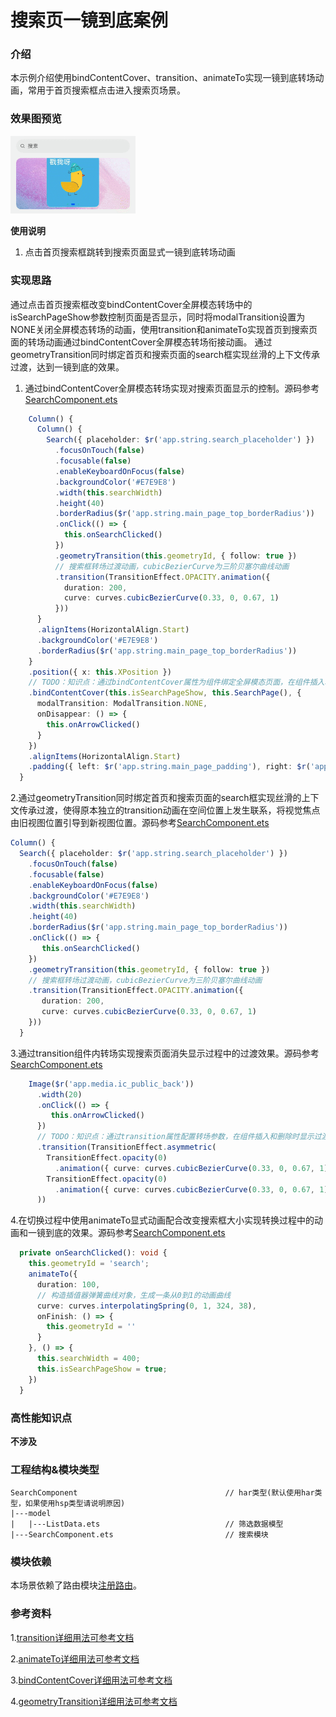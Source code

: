 # 搜索页一镜到底案例

### 介绍

本示例介绍使用bindContentCover、transition、animateTo实现一镜到底转场动画，常用于首页搜索框点击进入搜索页场景。

### 效果图预览

<img src="../../product/entry/src/main/resources/base/media/search_component.gif" width="200">

**使用说明**

1. 点击首页搜索框跳转到搜索页面显式一镜到底转场动画

### 实现思路

通过点击首页搜索框改变bindContentCover全屏模态转场中的isSearchPageShow参数控制页面是否显示，同时将modalTransition设置为NONE关闭全屏模态转场的动画，使用transition和animateTo实现首页到搜索页面的转场动画通过bindContentCover全屏模态转场衔接动画。
通过geometryTransition同时绑定首页和搜索页面的search框实现丝滑的上下文传承过渡，达到一镜到底的效果。

1. 通过bindContentCover全屏模态转场实现对搜索页面显示的控制。源码参考[SearchComponent.ets](./src/main/ets/components/mainpage/SearchComponent.ets)
```ts
    Column() {
      Column() {
        Search({ placeholder: $r('app.string.search_placeholder') })
          .focusOnTouch(false)
          .focusable(false)
          .enableKeyboardOnFocus(false)
          .backgroundColor('#E7E9E8')
          .width(this.searchWidth)
          .height(40)
          .borderRadius($r('app.string.main_page_top_borderRadius'))
          .onClick(() => {
            this.onSearchClicked()
          })
          .geometryTransition(this.geometryId, { follow: true })
          // 搜索框转场过渡动画，cubicBezierCurve为三阶贝塞尔曲线动画
          .transition(TransitionEffect.OPACITY.animation({
            duration: 200,
            curve: curves.cubicBezierCurve(0.33, 0, 0.67, 1)
          }))
      }
      .alignItems(HorizontalAlign.Start)
      .backgroundColor('#E7E9E8')
      .borderRadius($r('app.string.main_page_top_borderRadius'))
    }
    .position({ x: this.XPosition })
    // TODO：知识点：通过bindContentCover属性为组件绑定全屏模态页面，在组件插入和删除时可通过设置转场参数ModalTransition显示过渡动效
    .bindContentCover(this.isSearchPageShow, this.SearchPage(), {
      modalTransition: ModalTransition.NONE,
      onDisappear: () => {
        this.onArrowClicked()
      }
    })
    .alignItems(HorizontalAlign.Start)
    .padding({ left: $r('app.string.main_page_padding'), right: $r('app.string.main_page_padding'), top: 48,bottom: 40})
  }
  ```

2.通过geometryTransition同时绑定首页和搜索页面的search框实现丝滑的上下文传承过渡，使得原本独立的transition动画在空间位置上发生联系，将视觉焦点由旧视图位置引导到新视图位置。源码参考[SearchComponent.ets](./src/main/ets/components/mainpage/SearchComponent.ets)
```ts
Column() {
  Search({ placeholder: $r('app.string.search_placeholder') })
    .focusOnTouch(false)
    .focusable(false)
    .enableKeyboardOnFocus(false)
    .backgroundColor('#E7E9E8')
    .width(this.searchWidth)
    .height(40)
    .borderRadius($r('app.string.main_page_top_borderRadius'))
    .onClick(() => {
       this.onSearchClicked()
    })
    .geometryTransition(this.geometryId, { follow: true })
    // 搜索框转场过渡动画，cubicBezierCurve为三阶贝塞尔曲线动画
    .transition(TransitionEffect.OPACITY.animation({
       duration: 200,
       curve: curves.cubicBezierCurve(0.33, 0, 0.67, 1)
    }))
  }
  ```

3.通过transition组件内转场实现搜索页面消失显示过程中的过渡效果。源码参考[SearchComponent.ets](./src/main/ets/components/mainpage/SearchComponent.ets)
```ts
    Image($r('app.media.ic_public_back'))
      .width(20)
      .onClick(() => {
         this.onArrowClicked()
      })
      // TODO：知识点：通过transition属性配置转场参数，在组件插入和删除时显示过渡动效。非对称对称转场，第一个为出现动效有150的延迟，第二个为消失动效
      .transition(TransitionEffect.asymmetric(
        TransitionEffect.opacity(0)
          .animation({ curve: curves.cubicBezierCurve(0.33, 0, 0.67, 1), duration: 200, delay: 150 }),
        TransitionEffect.opacity(0)
          .animation({ curve: curves.cubicBezierCurve(0.33, 0, 0.67, 1), duration: 200 }),
      ))
  ```

4.在切换过程中使用animateTo显式动画配合改变搜索框大小实现转换过程中的动画和一镜到底的效果。源码参考[SearchComponent.ets](./src/main/ets/components/mainpage/SearchComponent.ets)
```ts
  private onSearchClicked(): void {
    this.geometryId = 'search';
    animateTo({
      duration: 100,
      // 构造插值器弹簧曲线对象，生成一条从0到1的动画曲线
      curve: curves.interpolatingSpring(0, 1, 324, 38),
      onFinish: () => {
        this.geometryId = ''
      }
    }, () => {
      this.searchWidth = 400;
      this.isSearchPageShow = true;
    })
  }
  ```

### 高性能知识点

**不涉及**

### 工程结构&模块类型

   ```
   SearchComponent                                 // har类型(默认使用har类型，如果使用hsp类型请说明原因)
   |---model
   |   |---ListData.ets                            // 筛选数据模型
   |---SearchComponent.ets                         // 搜索模块
   ```

### 模块依赖

本场景依赖了路由模块[注册路由](../routermodule/src/main/ets/router/DynamicsRouter.ets)。

### 参考资料

1.[transition详细用法可参考文档](https://developer.huawei.com/consumer/cn/doc/harmonyos-guides/arkts-enter-exit-transition-0000001820879809)

2.[animateTo详细用法可参考文档](https://developer.huawei.com/consumer/cn/doc/harmonyos-references/ts-explicit-animation-0000001774121350)

3.[bindContentCover详细用法可参考文档](https://developer.huawei.com/consumer/cn/doc/harmonyos-references/ts-universal-attributes-modal-transition-0000001821000821)

4.[geometryTransition详细用法可参考文档](https://developer.huawei.com/consumer/cn/doc/harmonyos-references/ts-transition-animation-geometrytransition-0000001820880997)

